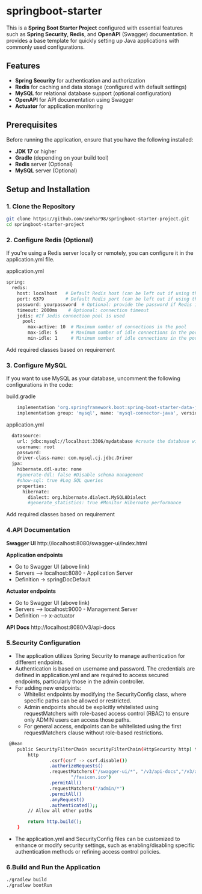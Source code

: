 # springboot-starter

This is a **Spring Boot Starter Project** configured with essential features such as **Spring Security**, **Redis**, and **OpenAPI** (Swagger) documentation. It provides a base template for quickly setting up Java applications with commonly used configurations.

## Features
- **Spring Security** for authentication and authorization
- **Redis** for caching and data storage (configured with default settings)
- **MySQL** for relational database support (optional configuration)
- **OpenAPI** for API documentation using Swagger
- **Actuator** for application monitoring

## Prerequisites
Before running the application, ensure that you have the following installed:
- **JDK 17** or higher
- **Gradle** (depending on your build tool)
- **Redis** server (Optional)
- **MySQL** server (Optional)

## Setup and Installation

### 1. Clone the Repository

```bash
git clone https://github.com/snehar98/springboot-starter-project.git
cd springboot-starter-project
```

### 2. Configure Redis (Optional)
If you're using a Redis server locally or remotely, you can configure it in the application.yml file.

application.yml
```bash
spring:
  redis:
    host: localhost   # Default Redis host (can be left out if using the default)
    port: 6379        # Default Redis port (can be left out if using the default)
    password: yourpassword  # Optional: provide the password if Redis is secured
    timeout: 2000ms    # Optional: connection timeout
    jedis: #If Jedis connection pool is used
      pool:
        max-active: 10  # Maximum number of connections in the pool
        max-idle: 5     # Maximum number of idle connections in the pool
        min-idle: 1     # Minimum number of idle connections in the pool
```
Add required classes based on requirement

### 3. Configure MySQL
If you want to use MySQL as your database, uncomment the following configurations in the code:

build.gradle
```bash
	implementation 'org.springframework.boot:spring-boot-starter-data-jpa'
	implementation group: 'mysql', name: 'mysql-connector-java', version: '8.0.28'
```
application.yml
```bash
  datasource:
    url: jdbc:mysql://localhost:3306/mydatabase #create the database with appropriate name
    username: root
    password:
    driver-class-name: com.mysql.cj.jdbc.Driver
  jpa:
    hibernate.ddl-auto: none
    #generate-ddl: false #Disable schema management
    #show-sql: true #Log SQL queries
    properties:
      hibernate:
        dialect: org.hibernate.dialect.MySQL8Dialect
        #generate_statistics: true #Monitor Hibernate performance
```
Add required classes based on requirement

### 4.API Documentation

**Swagger UI**
http://localhost:8080/swagger-ui/index.html

**Application endpoints**
* Go to Swagger UI (above link)
* Servers --> localhost:8080 - Application Server 
* Definition -> springDocDefault

**Actuator endpoints**
* Go to Swagger UI (above link)
* Servers --> localhost:9000 - Management Server
* Definition --> x-actuator

**API Docs**
http://localhost:8080/v3/api-docs

### 5.Security Configuration
* The application utilizes Spring Security to manage authentication for different endpoints.
* Authentication is based on username and password. The credentials are defined in application.yml and are required to access secured endpoints, particularly those in the admin controller. 
* For adding new endpoints:
  * Whitelist endpoints by modifying the SecurityConfig class, where specific paths can be allowed or restricted. 
  * Admin endpoints should be explicitly whitelisted using requestMatchers with role-based access control (RBAC) to ensure only ADMIN users can access those paths. 
  * For general access, endpoints can be whitelisted using the first requestMatchers clause without role-based restrictions.
```bash
 @Bean
    public SecurityFilterChain securityFilterChain(HttpSecurity http) throws Exception {
        http
                .csrf(csrf -> csrf.disable())
                .authorizeRequests()
                .requestMatchers("/swagger-ui/*", "/v3/api-docs","/v3/api-docs/*", "/swagger-resources/*", "/webjars/*","/actuator/*","/error",
                        "/favicon.ico")
                .permitAll()
                .requestMatchers("/admin/*")
                .permitAll()
                .anyRequest()
                .authenticated();;
        // Allow all other paths

        return http.build();
    }
```
* The application.yml and SecurityConfig files can be customized to enhance or modify security settings, such as enabling/disabling specific authentication methods or refining access control policies.

### 6.Build and Run the Application
```bash
./gradlew build
./gradlew bootRun
```